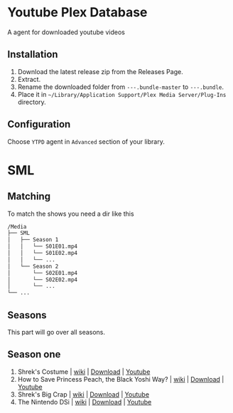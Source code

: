 # Youtube Plex Database

A agent for downloaded youtube videos

## Installation

1. Download the latest release zip from the Releases Page.
1. Extract.
1. Rename the downloaded folder from `---.bundle-master` to `---.bundle`.
1. Place it in `~/Library/Application Support/Plex Media Server/Plug-Ins` directory.

## Configuration

Choose `YTPD` agent in `Advanced` section of your library.

# SML

## Matching
To match the shows you need a dir like this
```bash
/Media
├── SML
│   ├── Season 1
│   │   └── S01E01.mp4
│   │   └── S01E02.mp4
│   │   └── ...
│   └── Season 2
│       └── S02E01.mp4
│       └── S02E02.mp4
│       └── ...
└── ...
```

## Seasons
This part will go over all seasons.

## Season one
1) Shrek's Costume | [wiki](https://sml.fandom.com/wiki/Shrek%27s_Costume) | [Download](https://github.com/HttpAnimation/YTPlex-Database/raw/master/SML/Shrek's%20Costume.sh) | [Youtube](https://www.youtube.com/watch?v=PDvKy6v52Fs) 
2) How to Save Princess Peach, the Black Yoshi Way? | [wiki](https://sml.fandom.com/wiki/How_to_Save_Princess_Peach,_the_Black_Yoshi_Way%3F) | [Download](SCRIPTTODOWNLOAD) | [Youtube](https://www.youtube.com/watch?app=desktop&v=mbUl1ZpBI4M) 
3) Shrek's Big Crap | [wiki](WIKI-PAGE) | [Download](SCRIPTTODOWNLOAD) | [Youtube](WATCHONYT) 
4) The Nintendo DSi | [wiki](WIKI-PAGE) | [Download](SCRIPTTODOWNLOAD) | [Youtube](WATCHONYT) 